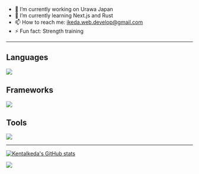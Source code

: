 <!--
**KentaIkeda/KentaIkeda** is a ✨ _special_ ✨ repository because its `README.md` (this file) appears on your GitHub profile.

Here are some ideas to get you started:
-->

- 🔭 I’m currently working on Urawa Japan
- 🌱 I’m currently learning Next.js and Rust
- 📫 How to reach me: <a href="mailto:ikeda.web.develop@gmail.com">ikeda.web.develop@gmail.com</a>
- ⚡ Fun fact: Strength training
---

## Languages
![](https://skillicons.dev/icons?i=html,css,js,ts,rust,md)

## Frameworks
![](https://skillicons.dev/icons?i=react,nextjs,astro,gatsby,tailwind)

## Tools
![](https://skillicons.dev/icons?i=git,github,figma,vscode)

---
[![KentaIkeda's GitHub stats](https://github-readme-stats.vercel.app/api?username=KentaIkeda)](https://github.com/KentaIkeda/github-readme-stats)

![](https://github-readme-stats.vercel.app/api/top-langs?username=KentaIkeda&show_icons=true&locale=en&layout=compact)
